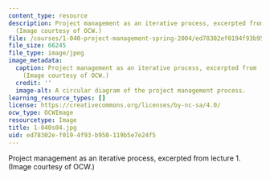 ```yaml
---
content_type: resource
description: Project management as an iterative process, excerpted from lecture 1.
  (Image courtesy of OCW.)
file: /courses/1-040-project-management-spring-2004/ed78302ef0194f93b950119b5e7e24f5_1-040s04.jpg
file_size: 66245
file_type: image/jpeg
image_metadata:
  caption: Project management as an iterative process, excerpted from [lecture 1](/courses/1-040-project-management-spring-2004/pages/lecture-notes).
    (Image courtesy of OCW.)
  credit: ''
  image-alt: A circular diagram of the project management process.
learning_resource_types: []
license: https://creativecommons.org/licenses/by-nc-sa/4.0/
ocw_type: OCWImage
resourcetype: Image
title: 1-040s04.jpg
uid: ed78302e-f019-4f93-b950-119b5e7e24f5
---
```

Project management as an iterative process, excerpted from lecture 1. (Image courtesy of OCW.)